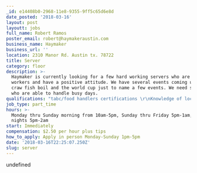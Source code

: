 ```yaml
---
_id: e14408b0-2968-11e8-9355-9ff5c65d6e8d
date_posted: '2018-03-16'
layout: post
layoutt: jobs
full_name: Robert Ramos
poster_email: robert@haymakeraustin.com
business_name: Haymaker
business_url: ''
location: 2310 Manor Rd. Austin tx. 78722
title: Server
category: floor
description: >-
  Haymaker is currently looking for a few hard working servers who are hard
  workers and have a positive attitude. We have several events coming up like a
  craw fish boil and the world cup just to name a few events. We need servers
  who are able to handle busy days.
qualifications: "tabc/food handlers certifications \r\nKnowledge of local beer and liquor (preferred but not required)\r\n2 years of restaurant experience \r\nPositive attitude and great work ethic"
job_type: part_time
hours: >-
  Monday thru Sunday morning from 10am-5pm, Sunday thru Friday 5pm-1am, Saturday
  nights 5pm-2am
start: Immediately
compensation: $2.50 per hour plus tips
how_to_apply: Apply in person Monday-Sunday 1pm-5pm
date: '2018-03-16T22:25:07.250Z'
slug: server
---
```

undefined
